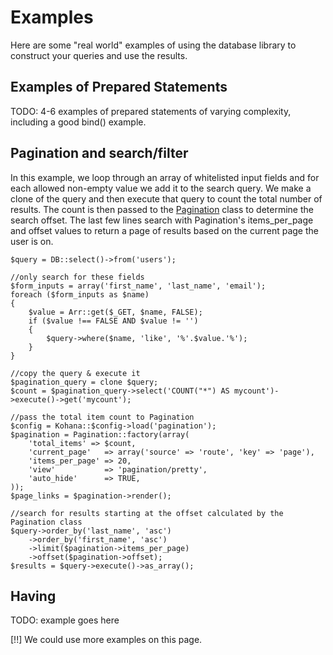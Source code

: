 # Examples

Here are some "real world" examples of using the database library to construct your queries and use the results.

## Examples of Prepared Statements

TODO: 4-6 examples of prepared statements of varying complexity, including a good bind() example.

## Pagination and search/filter

In this example, we loop through an array of whitelisted input fields and for each allowed non-empty value we add it to the search query. We make a clone of the query and then execute that query to count the total number of results. The count is then passed to the [Pagination](../pagination) class to determine the search offset. The last few lines search with Pagination's items_per_page and offset values to return a page of results based on the current page the user is on.

    $query = DB::select()->from('users');
    
    //only search for these fields
    $form_inputs = array('first_name', 'last_name', 'email');
    foreach ($form_inputs as $name) 
    {
        $value = Arr::get($_GET, $name, FALSE);
        if ($value !== FALSE AND $value != '')
        {
            $query->where($name, 'like', '%'.$value.'%');
        }
    }
    
    //copy the query & execute it
    $pagination_query = clone $query;
    $count = $pagination_query->select('COUNT("*") AS mycount')->execute()->get('mycount');
    
    //pass the total item count to Pagination
    $config = Kohana::$config->load('pagination');
    $pagination = Pagination::factory(array(
        'total_items' => $count,
        'current_page'   => array('source' => 'route', 'key' => 'page'), 
        'items_per_page' => 20,
        'view'           => 'pagination/pretty',
        'auto_hide'      => TRUE,
    ));
    $page_links = $pagination->render();
    
    //search for results starting at the offset calculated by the Pagination class
    $query->order_by('last_name', 'asc')
        ->order_by('first_name', 'asc')
        ->limit($pagination->items_per_page)
        ->offset($pagination->offset);
    $results = $query->execute()->as_array();

## Having

TODO: example goes here

[!!]  We could use more examples on this page. 